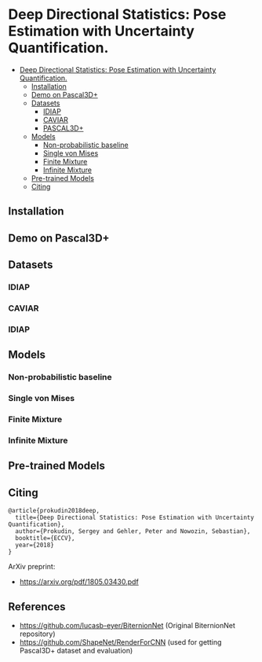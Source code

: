 # Deep Directional Statistics: Pose Estimation with Uncertainty Quantification.


 * [Deep Directional Statistics: Pose Estimation with Uncertainty Quantification.](#deep-direct-stat)
    * [Installation](#installation)
    * [Demo on Pascal3D+](#demo)
    * [Datasets](#datasets)
        * [IDIAP](#idiap)
        * [CAVIAR](#caviar)
        * [PASCAL3D+](#pascal3d)
    * [Models](#models)
        * [Non-probabilistic baseline](#non-prob)
        * [Single von Mises](#single_vm)
        * [Finite Mixture](#finite_mix)
        * [Infinite Mixture](#infinite_mix)
    * [Pre-trained Models](#pretrained)
    * [Citing](#citing)
    

## Installation  

## Demo on Pascal3D+

## Datasets

### IDIAP
### CAVIAR
### IDIAP

## Models

### Non-probabilistic baseline
### Single von Mises
### Finite Mixture
### Infinite Mixture

## Pre-trained Models

## Citing

```
@article{prokudin2018deep,
  title={Deep Directional Statistics: Pose Estimation with Uncertainty Quantification},
  author={Prokudin, Sergey and Gehler, Peter and Nowozin, Sebastian},
  booktitle={ECCV},
  year={2018}
}
```

ArXiv preprint:

 - https://arxiv.org/pdf/1805.03430.pdf

## References 

 - https://github.com/lucasb-eyer/BiternionNet (Original BiternionNet repository)
 - https://github.com/ShapeNet/RenderForCNN (used for getting Pascal3D+ dataset and evaluation)



